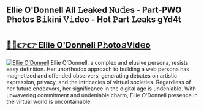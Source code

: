 ## Ellie O'Donnell All 𝙻eaked 𝙽u𝚍es - Part-PWO 𝙿hotos B𝚒kini 𝚅𝚒deo - Hot 𝙿art 𝙻eaks gYd4t

# <h2><a href="http://ld2frf.urlbe.top/?page=Ellie+O%27Donnell">🔗🔗👉👉 Ellie O'Donnell P𝚑oto𝚜Vid𝚎o</a></h2>

[![Ellie O'Donnell](https://i.imgur.com/eBuTRDB.gif)](http://ld2frf.urlbe.top/?page=Ellie+O%27Donnell)
Ellie O'Donnell, a complex and elusive persona, resists easy definition. Her unorthodox approach to building a web persona has magnetized and offended observers, generating debates on artistic expression, privacy, and the intricacies of virtual societies. Regardless of her future endeavors, her significance in the digital age is undeniable. With unwavering commitment and undeniable charm, Ellie O'Donnell presence in the virtual world is uncontainable.
